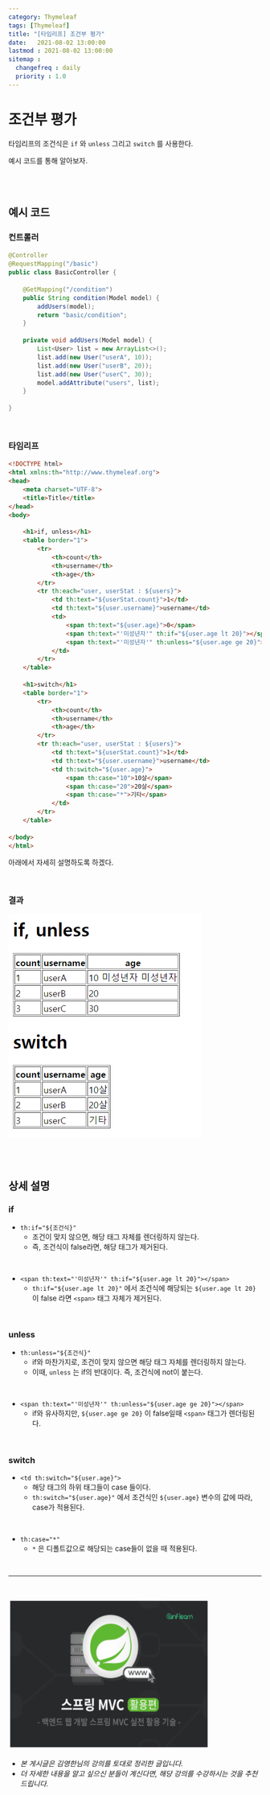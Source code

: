 ```yaml
---
category: Thymeleaf
tags: [Thymeleaf]
title: "[타임리프] 조건부 평가"
date:   2021-08-02 13:00:00 
lastmod : 2021-08-02 13:00:00
sitemap :
  changefreq : daily
  priority : 1.0
---
```


# 조건부 평가

타임리프의 조건식은 `if` 와 `unless` 그리고 `switch` 를 사용한다.

예시 코드를 통해 알아보자.

<br><br>

## 예시 코드

### 컨트롤러

```java
@Controller
@RequestMapping("/basic")
public class BasicController {

	@GetMapping("/condition")
	public String condition(Model model) {
		addUsers(model);
		return "basic/condition";
	}

	private void addUsers(Model model) {
		List<User> list = new ArrayList<>();
		list.add(new User("userA", 10));
		list.add(new User("userB", 20));
		list.add(new User("userC", 30));
		model.addAttribute("users", list);
	}

}
```

<br>

### 타임리프

```html
<!DOCTYPE html>
<html xmlns:th="http://www.thymeleaf.org">
<head>
	<meta charset="UTF-8">
	<title>Title</title>
</head>
<body>

	<h1>if, unless</h1>
	<table border="1">
		<tr>
			<th>count</th>
			<th>username</th>
			<th>age</th>
		</tr>
		<tr th:each="user, userStat : ${users}">
			<td th:text="${userStat.count}">1</td>
			<td th:text="${user.username}">username</td>
			<td>
				<span th:text="${user.age}">0</span>
				<span th:text="'미성년자'" th:if="${user.age lt 20}"></span>
				<span th:text="'미성년자'" th:unless="${user.age ge 20}"></span>
			</td>
		</tr>
	</table>

	<h1>switch</h1>
	<table border="1">
		<tr>
			<th>count</th>
			<th>username</th>
			<th>age</th>
		</tr>
		<tr th:each="user, userStat : ${users}">
			<td th:text="${userStat.count}">1</td>
			<td th:text="${user.username}">username</td>
			<td th:switch="${user.age}">
				<span th:case="10">10살</span>
				<span th:case="20">20살</span>
				<span th:case="*">기타</span>
			</td>
		</tr>
	</table>

</body>
</html>
```

아래에서 자세히 설명하도록 하겠다.

<br>

### 결과

![결과](/assets/img/2021-08-02-THYMELEAF_IfUnlessSwitch/Untitled%2013.png)

<br><br>

## 상세 설명

### if

- `th:if="${조건식}"`
	- 조건이 맞지 않으면, 해당 태그 자체를 렌더링하지 않는다.
	- 즉, 조건식이 false라면, 해당 태그가 제거된다.

<br>

- `<span th:text="'미성년자'" th:if="${user.age lt 20}"></span>`
	- `th:if="${user.age lt 20}"` 에서 조건식에 해당되는 `${user.age lt 20}` 이 false 라면 `<span>` 태그 자체가 제거된다.

<br>

### unless

- `th:unless="${조건식}"`
	- if와 마찬가지로, 조건이 맞지 않으면 해당 태그 자체를 렌더링하지 않는다.
	- 이때, `unless` 는 if의 반대이다. 즉, 조건식에 not이 붙는다.

<br>

- `<span th:text="'미성년자'" th:unless="${user.age ge 20}"></span>`
	- if와 유사하지만, `${user.age ge 20}` 이 false일때 `<span>` 태그가 렌더링된다.

<br>

### switch

- `<td th:switch="${user.age}">`
    - 해당 태그의 하위 태그들이 case 들이다.
    - `th:switch="${user.age}"` 에서 조건식인 `${user.age}` 변수의 값에 따라, case가 적용된다.

<br>

- `th:case="*"`
    - `*` 은 디폴트값으로 해당되는 case들이 없을 때 적용된다.

<br>

---

<br>

<a href="https://inf.run/YPER"><img src="/assets/img/Inflearn_Spring_MVC2/logo.png" width="400px" height="300px"></a>

- *본 게시글은 김영한님의 강의를 토대로 정리한 글입니다.*
- *더 자세한 내용을 알고 싶으신 분들이 계신다면, 해당 강의를 수강하시는 것을 추천드립니다.*